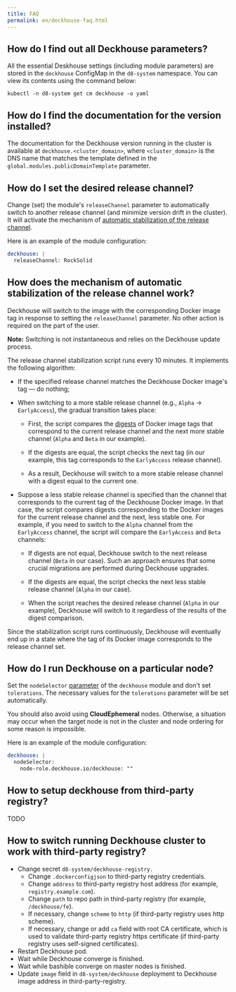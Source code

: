 ```yaml
---
title: FAQ
permalink: en/deckhouse-faq.html
---
```


## How do I find out all Deckhouse parameters?

All the essential Deskhouse settings (including module parameters) are stored in the `deckhouse` ConfigMap in the `d8-system` namespace. You can view its contents using the command below:
```
kubectl -n d8-system get cm deckhouse -o yaml
```

## How do I find the documentation for the version installed?

The documentation for the Deckhouse version running in the cluster is available at `deckhouse.<cluster_domain>`, where `<cluster_domain>` is the DNS name that matches the template defined in the `global.modules.publicDomainTemplate` parameter.

## How do I set the desired release channel?
Change (set) the module's `releaseChannel` parameter to automatically switch to another release channel (and minimize version drift in the cluster). It will activate the mechanism of [automatic stabilization of the release channel](#how-does-the-mechanism-of-automatic-stabilization-of-the-release-channel-work).

Here is an example of the module configuration:
```yaml
deckhouse: |
  releaseChannel: RockSolid
```

## How does the mechanism of automatic stabilization of the release channel work?
Deckhouse will switch to the image with the corresponding Docker image tag in response to setting the `releaseChannel` parameter. No other action is required on the part of the user.

**Note:** Switching is not instantaneous and relies on the Deckhouse update process.

The release channel stabilization script runs every 10 minutes. It implements the following algorithm:
* If the specified release channel matches the Deckhouse Docker image's tag — do nothing;
* When switching to a more stable release channel (e.g., `Alpha` -> `EarlyAccess`), the gradual transition takes place:

  - First, the script compares the [digests](https://success.mirantis.com/article/images-tagging-vs-digests) of Docker image tags that correspond to the current release channel and the next more stable channel (`Alpha` and `Beta` in our example).

  - If the digests are equal, the script checks the next tag (in our example, this tag corresponds to the `EarlyAccess` release channel).

  - As a result, Deckhouse will switch to a more stable release channel with a digest equal to the current one.

* Suppose a less stable release channel is specified than the channel that corresponds to the current tag of the Deckhouse Docker image. In that case, the script compares digests corresponding to the Docker images for the current release channel and the next, less stable one. For example, if you need to switch to the `Alpha` channel from the `EarlyAccess` channel, the script will compare the  `EarlyAccess` and `Beta` channels:

  - If digests are not equal, Deckhouse switch to the next release channel (`Beta` in our case). Such an approach ensures that some crucial migrations are performed during Deckhouse upgrades.

  - If the digests are equal, the script checks the next less stable release channel (`Alpha` in our case).

  - When the script reaches the desired release channel (`Alpha` in our example), Deckhouse will switch to it regardless of the results of the digest comparison.

Since the stabilization script runs continuously, Deckhouse will eventually end up in a state where the tag of its Docker image corresponds to the release channel set.

## How do I run Deckhouse on a particular node?
Set the `nodeSelector` [parameter](modules/020-deckhouse/configuration.html) of the `deckhouse` module and don't set `tolerations`. The necessary values for the `tolerations` parameter will be set automatically.

You should also avoid using **CloudEphemeral** nodes. Otherwise, a situation may occur when the target node is not in the cluster and node ordering for some reason is impossible.

Here is an example of the module configuration:
```yaml
deckhouse: |
  nodeSelector:
    node-role.deckhouse.io/deckhouse: ""
```
## How to setup deckhouse from third-party registry?
TODO
## How to switch running Deckhouse cluster to work with third-party registry?

* Change secret `d8-system/deckhouse-registry.`
  * Change `.dockerconfigjson` to third-party registry credentials.
  * Change `address` to third-party registry host address (for example, `registry.example.com`).
  * Change `path` to repo path in third-party registry (for example, `/deckhouse/fe`).
  * If necessary, change `scheme` to `http` (if third-party registry uses http scheme).
  * If necessary, change or add `ca` field with root CA certificate, which is used to validate third-party registry https certificate (if third-party registry uses self-signed certificates).
* Restart Deckhouse pod.
* Wait while Deckhouse converge is finished.
* Wait while bashible converge on master nodes is finished.
* Update `image` field in `d8-system/deckhouse` deployment to Deckhouse image address in third-party-registry.
